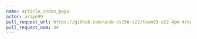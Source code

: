 ```yaml
---
name: article_index_page
actor: aripo99
pull_request_url: https://github.com/ucsb-cs156-s22/team03-s22-4pm-4/pull/34
pull_request_num: 34
---
```

